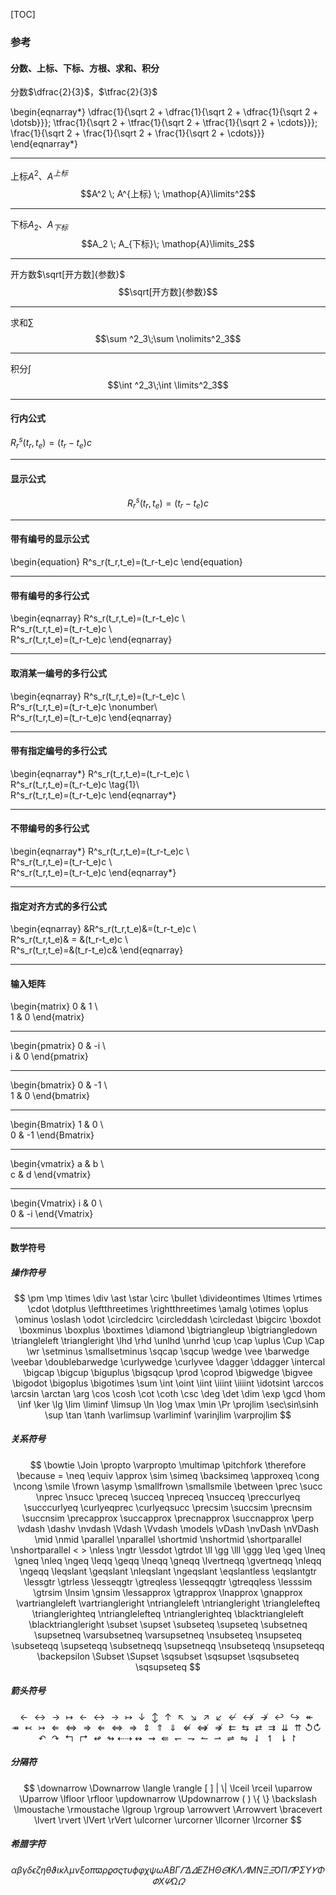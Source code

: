 [TOC]
### 参考
#### 分数、上标、下标、方根、求和、积分
分数$\dfrac{2}{3}$，$\tfrac{2}{3}$

\begin{eqnarray\*}
    \dfrac{1}{\sqrt 2 +
    \dfrac{1}{\sqrt 2 +
    \dfrac{1}{\sqrt 2 + \dotsb}}}\;
    \tfrac{1}{\sqrt 2 +
    \tfrac{1}{\sqrt 2 +
    \tfrac{1}{\sqrt 2 + \cdots}}}\;
    \frac{1}{\sqrt 2 +
    \frac{1}{\sqrt 2 +
    \frac{1}{\sqrt 2 + \cdots}}}
\end{eqnarray\*}

***
上标$A^2$、$A^{上标}$
    $$A^2 \; A^{上标} \; \mathop{A}\limits^2$$

***
下标$A_2$、$A_{下标}$
    $$A_2 \; A_{下标}\; \mathop{A}\limits_2$$

***
开方数$\sqrt[开方数]{参数}$
     $$\sqrt[开方数]{参数}$$

***
求和$\sum$
     $$\sum ^2_3\;\sum \nolimits^2_3$$

***
积分$\int$
     $$\int ^2_3\;\int \limits^2_3$$

***

#### 行内公式
$R^s_r(t_r,t_e)=(t_r-t_e)c$
***
#### 显示公式
$$R^s_r(t_r,t_e)=(t_r-t_e)c$$
***
#### 带有编号的显示公式
\begin{equation}
    R^s_r(t_r,t_e)=(t_r-t_e)c
\end{equation}
***
#### 带有编号的多行公式
\begin{eqnarray}
    R^s_r(t_r,t_e)=(t_r-t_e)c \\\
    R^s_r(t_r,t_e)=(t_r-t_e)c \\\
    R^s_r(t_r,t_e)=(t_r-t_e)c
\end{eqnarray}
***
#### 取消某一编号的多行公式
\begin{eqnarray}
    R^s_r(t_r,t_e)=(t_r-t_e)c \\\
    R^s_r(t_r,t_e)=(t_r-t_e)c \nonumber\\\
    R^s_r(t_r,t_e)=(t_r-t_e)c
\end{eqnarray}
***
#### 带有指定编号的多行公式
\begin{eqnarray\*}
    R^s_r(t_r,t_e)=(t_r-t_e)c \\\
    R^s_r(t_r,t_e)=(t_r-t_e)c \tag{1}\\\
    R^s_r(t_r,t_e)=(t_r-t_e)c
\end{eqnarray\*}
***
#### 不带编号的多行公式
\begin{eqnarray\*}
    R^s_r(t_r,t_e)=(t_r-t_e)c \\\
    R^s_r(t_r,t_e)=(t_r-t_e)c \\\
    R^s_r(t_r,t_e)=(t_r-t_e)c
\end{eqnarray\*}
***
#### 指定对齐方式的多行公式
\begin{eqnarray}
    &R^s_r(t_r,t_e)&=(t_r-t_e)c \\\
    R^s_r(t_r,t_e)& = &(t_r-t_e)c \\\
    R^s_r(t_r,t_e)=&(t_r-t_e)c&
\end{eqnarray}
***
#### 输入矩阵
\begin{matrix}
    0 & 1 \\\
    1 & 0
\end{matrix}
***
\begin{pmatrix}
    0 & -i \\\
    i & 0
\end{pmatrix}
***
\begin{bmatrix}
    0 & -1 \\\
    1 & 0
\end{bmatrix}
***
\begin{Bmatrix}
    1 & 0 \\\
    0 & -1
\end{Bmatrix}
***
\begin{vmatrix}
    a & b \\\
    c & d
\end{vmatrix}
***
\begin{Vmatrix}
    i & 0 \\\
     0 & -i
\end{Vmatrix}
***
#### 数学符号
##### 操作符号
$$
\pm    \mp    \times    \div    \ast    \star    \circ    \bullet    \divideontimes    \ltimes    \rtimes    \cdot    \dotplus    \leftthreetimes    \rightthreetimes    \amalg    \otimes    \oplus    \ominus    \oslash    \odot    \circledcirc    \circleddash    \circledast    \bigcirc \boxdot    \boxminus    \boxplus    \boxtimes    \diamond    \bigtriangleup    \bigtriangledown    \triangleleft    \triangleright    \lhd    \rhd    \unlhd    \unrhd    \cup    \cap    \uplus    \Cup    \Cap    \wr    \setminus    \smallsetminus    \sqcap    \sqcup \wedge    \vee    \barwedge    \veebar    \doublebarwedge    \curlywedge    \curlyvee    \dagger    \ddagger    \intercal    \bigcap    \bigcup    \biguplus    \bigsqcup    \prod    \coprod    \bigwedge    \bigvee    \bigodot    \bigoplus    \bigotimes    \sum \int    \oint    \iint    \iiint    \iiiint    \idotsint    \arccos    \arcsin    \arctan    \arg    \cos    \cosh    \cot    \coth    \csc    \deg    \det    \dim    \exp    \gcd    \hom    \inf    \ker    \lg    \lim    \liminf    \limsup    \ln    \log    \max    \min    \Pr    \projlim    \sec\sin\sinh    \sup    \tan    \tanh \varlimsup    \varliminf    \varinjlim    \varprojlim
 $$
##### 关系符号
$$
\bowtie    \Join    \propto    \varpropto    \multimap    \pitchfork  \therefore    \because    =    \neq    \equiv    \approx    \sim    \simeq    \backsimeq    \approxeq    \cong    \ncong        \smile    \frown    \asymp    \smallfrown    \smallsmile    \between    \prec    \succ    \nprec    \nsucc    \preceq    \succeq    \npreceq    \nsucceq    \preccurlyeq    \succcurlyeq    \curlyeqprec    \curlyeqsucc    \precsim    \succsim    \precnsim    \succnsim    \precapprox    \succapprox    \precnapprox    \succnapprox    \perp    \vdash    \dashv    \nvdash    \Vdash    \Vvdash    \models    \vDash    \nvDash    \nVDash    \mid    \nmid    \parallel    \nparallel    \shortmid    \nshortmid    \shortparallel    \nshortparallel    <    >    \nless    \ngtr    \lessdot    \gtrdot    \ll    \gg    \lll    \ggg    \leq    \geq    \lneq    \gneq    \nleq    \ngeq    \leqq    \geqq    \lneqq    \gneqq    \lvertneqq    \gvertneqq    \nleqq    \ngeqq    \leqslant    \geqslant    \nleqslant    \ngeqslant    \eqslantless    \eqslantgtr    \lessgtr    \gtrless    \lesseqgtr    \gtreqless    \lesseqqgtr    \gtreqqless    \lesssim    \gtrsim    \lnsim    \gnsim    \lessapprox    \gtrapprox    \lnapprox    \gnapprox    \vartriangleleft    \vartriangleright    \ntriangleleft    \ntriangleright    \trianglelefteq    \trianglerighteq    \ntrianglelefteq    \ntrianglerighteq    \blacktriangleleft    \blacktriangleright    \subset    \supset    \subseteq    \supseteq    \subsetneq    \supsetneq    \varsubsetneq    \varsupsetneq    \nsubseteq    \nsupseteq    \subseteqq    \supseteqq    \subsetneqq    \supsetneqq    \nsubseteqq    \nsupseteqq    \backepsilon    \Subset    \Supset    \sqsubset    \sqsupset    \sqsubseteq    \sqsupseteq
$$
##### 箭头符号
$$
\leftarrow    \leftrightarrow    \rightarrow    \mapsto    \longleftarrow        \longleftrightarrow    \longrightarrow    \longmapsto    \downarrow    \updownarrow    \uparrow    \nwarrow        \searrow    \nearrow    \swarrow        \nleftarrow            \nleftrightarrow        \nrightarrow        \hookleftarrow        \hookrightarrow        \twoheadleftarrow        \twoheadrightarrow        \leftarrowtail        \rightarrowtail        \Leftarrow        \Leftrightarrow        \Rightarrow        \Longleftarrow        \Longleftrightarrow        \Longrightarrow            \Updownarrow        \Uparrow        \Downarrow        \nLeftarrow        \nLeftrightarrow    \nRightarrow        \leftleftarrows        \leftrightarrows        \rightleftarrows        \rightrightarrows        \downdownarrows        \upuparrows        \circlearrowleft        \circlearrowright        \curvearrowleft        \curvearrowright        \Lsh        \Rsh        \looparrowleft        \looparrowright        \dashleftarrow        \dashrightarrow        \leftrightsquigarrow        \rightsquigarrow        \Lleftarrow        \leftharpoondown        \rightharpoondown        \leftharpoonup        \rightharpoonup        \rightleftharpoons        \leftrightharpoons        \downharpoonleft        \upharpoonleft        \downharpoonright            \upharpoonright
$$
##### 分隔符
$$
\downarrow    \Downarrow    \langle \rangle [ ] | \| \lceil \rceil \uparrow    \Uparrow    \lfloor        \rfloor    \updownarrow    \Updownarrow    (        )    \{    \} \backslash    \lmoustache        \rmoustache    \lgroup    \rgroup    \arrowvert    \Arrowvert    \bracevert    \lvert    \rvert    \lVert        \rVert    \ulcorner    \urcorner \llcorner \lrcorner
$$
##### 希腊字符
$$
\alpha    \beta        \gamma    \delta    \epsilon    \zeta    \eta    \theta    \vartheta    \iota    \kappa    \lambda    \mu    \nu    \xi    o    \pi    \varpi    \rho    \varrho    \sigma    \varsigma    \tau    \upsilon    \phi    \varphi    \chi    \psi    \omega    A    B    \Gamma    \varGamma    \Delta    \varDelta    E    Z    H    \Theta    \varTheta    I    K    \Lambda    \varLambda    M    N    \Xi    \varXi    O    \Pi    \varPi    P    \Sigma        \Upsilon    \varUpsilon    \Phi    \varPhi    X    \varPsi    \Omega    \varOmega
$$



